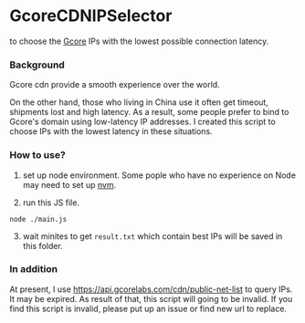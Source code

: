 # GcoreCDNIPSelector
to choose the [Gcore](https://gcore.com/) IPs with the lowest possible connection latency.

### Background
Gcore cdn provide a smooth experience over the world.

On the other hand, those who living in China use it often get timeout, shipments lost and high latency.
As a result, some people prefer to bind to Gcore's domain using low-latency IP addresses. I created this script to choose IPs with the lowest latency in these situations.


### How to use?

1. set up node environment.
Some pople who have no experience on Node  may need to set up [nvm](https://github.com/nvm-sh/nvm).

2. run this JS file.
```
node ./main.js
```

3. wait minites to get `result.txt` which contain best IPs will be saved in this folder.


### In addition

At present, I use https://api.gcorelabs.com/cdn/public-net-list to query IPs. It may be expired. As result of that, this script will going to be invalid. If you find this script is invalid, please put up an issue or find new url to replace.
